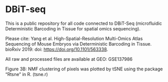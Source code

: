 # DBiT-seq

This is a public repository for all code connected to DBiT-Seq (microfluidic Deterministic Barcoding in Tissue for spatial omics sequencing).

Please cite: Yang et al. High-Spatial-Resolution Multi-Omics Atlas Sequencing of Mouse Embryos via Deterministic Barcoding in Tissue. bioRxiv 2019: doi: https://doi.org/10.1101/563338.

All raw and processed files are available at GEO: GSE137986

Figure 3B: NMF clustering of pixels was plotted by tSNE using the package “Rtsne” in R. (tsne.r)

